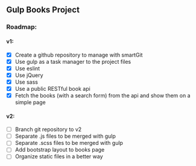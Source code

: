 ## Gulp Books Project

### Roadmap:
#### v1:
- [x] Create a github repository to manage with smartGit
- [x] Use gulp as a task manager to the project files
- [x] Use eslint
- [x] Use jQuery
- [x] Use sass
- [x] Use a public RESTful book api
- [x] Fetch the books (with a search form) from the api and show them on a simple page

#### v2:
- [ ] Branch git repository to v2
- [ ] Separate .js files to be merged with gulp
- [ ] Separate .scss files to be merged with gulp
- [ ] Add bootstrap layout to books page
- [ ] Organize static files in a better way